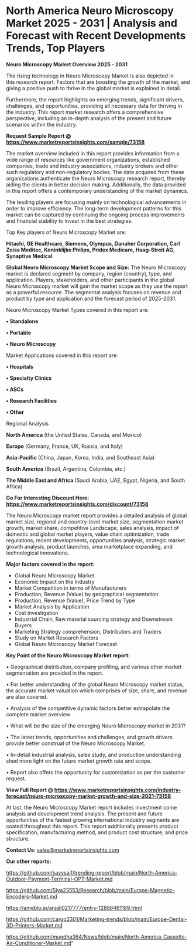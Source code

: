 # North America Neuro Microscopy Market 2025 - 2031 | Analysis and Forecast with Recent Developments Trends, Top Players

<Strong> Neuro Microscopy Market Overview 2025 - 2031</strong>

The rising technology in Neuro Microscopy Market is also depicted in this research report. Factors that are boosting the growth of the market, and giving a positive push to thrive in the global market is explained in detail.

Furthermore, the report highlights on emerging trends, significant drivers, challenges, and opportunities, providing all necessary data for thriving in the industry. This report market research offers a comprehensive perspective, including an in-depth analysis of the present and future scenarios within the industry.

<strong>Request Sample Report @ <a href=https://www.marketreportsinsights.com/sample/73158>https://www.marketreportsinsights.com/sample/73158</a></strong>

The market overview included in this report provides information from a wide range of resources like government organizations, established companies, trade and industry associations, industry brokers and other such regulatory and non-regulatory bodies. The data acquired from these organizations authenticate the Neuro Microscopy research report, thereby aiding the clients in better decision making. Additionally, the data provided in this report offers a contemporary understanding of the market dynamics.

The leading players are focusing mainly on technological advancements in order to improve efficiency. The long-term development patterns for this market can be captured by continuing the ongoing process improvements and financial stability to invest in the best strategies.

Top Key players of Neuro Microscopy Market are:

<strong>Hitachi, GE Healthcare, Siemens, Olympus, Danaher Corporation, Carl Zeiss Meditec, Koninklijke Philips, Pridex Medicare, Haag-Streit AG, Synaptive Medical</strong>

<strong><b>Global Neuro Microscopy Market Scope and Size:</b></strong>
The Neuro Microscopy market is declared segment by company, region (country), type, and application. Players, stakeholders, and other participants in the global Neuro Microscopy market will gain the market scope as they use the report as a powerful resource. The segmental analysis focuses on revenue and product by type and application and the forecast period of 2025-2031.

Neuro Microscopy Market Types covered in this report are:

<strong>• Standalone

• Portable

• Neuro Microscopy</strong>

Market Applications covered in this report are:

<strong>• Hospitals

• Specialty Clinics

• ASCs

• Research Facilities

• Other</strong> 

Regional Analysis

<strong>North America</strong> (the United States, Canada, and Mexico)

<strong>Europe</strong> (Germany, France, UK, Russia, and Italy)

<strong>Asia-Pacific</strong> (China, Japan, Korea, India, and Southeast Asia)

<strong>South America</strong> (Brazil, Argentina, Colombia, etc.)

<strong>The Middle East and Africa</strong> (Saudi Arabia, UAE, Egypt, Nigeria, and South Africa)

<strong>Go For Interesting Discount Here: <a href=https://www.marketreportsinsights.com/discount/73158>https://www.marketreportsinsights.com/discount/73158</a></strong>

The Neuro Microscopy market report provides a detailed analysis of global market size, regional and country-level market size, segmentation market growth, market share, competitive Landscape, sales analysis, impact of domestic and global market players, value chain optimization, trade regulations, recent developments, opportunities analysis, strategic market growth analysis, product launches, area marketplace expanding, and technological innovations.

<strong><b>Major factors covered in the report:</b></strong>
<ul>
  <li>Global Neuro Microscopy Market </li>
  <li>Economic Impact on the Industry</li>
  <li>Market Competition in terms of Manufacturers</li>
  <li>Production, Revenue (Value) by geographical segmentation</li>
  <li>Production, Revenue (Value), Price Trend by Type</li>
  <li>Market Analysis by Application</li>
  <li>Cost Investigation</li>
  <li>Industrial Chain, Raw material sourcing strategy and Downstream Buyers</li>
  <li>Marketing Strategy comprehension, Distributors and Traders</li>
  <li>Study on Market Research Factors</li>
  <li>Global Neuro Microscopy Market Forecast</li>
</ul>

<strong><b>Key Point of the Neuro Microscopy Market report:</b></strong>

• Geographical distribution, company profiling, and various other market segmentation are provided in the report.

• For better understanding of the global Neuro Microscopy market status, the accurate market valuation which comprises of size, share, and revenue are also covered.

• Analysis of the competitive dynamic factors better extrapolate the complete market overview

• What will be the size of the emerging Neuro Microscopy market in 2031?

• The latest trends, opportunities and challenges, and growth drivers provide better construal of the Neuro Microscopy Market.

• In-detail industrial analysis, sales study, and production understanding shed more light on the future market growth rate and scope.

• Report also offers the opportunity for customization as per the customer request.

<strong><b>View Full Report @ <a href=https://www.marketreportsinsights.com/industry-forecast/neuro-microscopy-market-growth-and-size-2021-73158>https://www.marketreportsinsights.com/industry-forecast/neuro-microscopy-market-growth-and-size-2021-73158</a></b></strong>


At last, the Neuro Microscopy Market report includes investment come analysis and development trend analysis. The present and future opportunities of the fastest growing international industry segments are coated throughout this report. This report additionally presents product specification, manufacturing method, and product cost structure, and price structure.

<strong>Contact Us:</strong>
sales@marketreportsinsights.com

<strong>Our other reports:</strong>

<a href=https://github.com/sayysaif/trending-report/blob/main/North-America-Outdoor-Payment-Terminal-OPT-Market.md>https://github.com/sayysaif/trending-report/blob/main/North-America-Outdoor-Payment-Terminal-OPT-Market.md</a>

<a href=https://github.com/Siya23553/Research/blob/main/Europe-Magnetic-Encoders-Market.md>https://github.com/Siya23553/Research/blob/main/Europe-Magnetic-Encoders-Market.md</a>

<a href=https://ameblo.jp/anjali0217777/entry-12886461189.html>https://ameblo.jp/anjali0217777/entry-12886461189.html</a>

<a href=https://github.com/cargo2301/Marketing-trends/blob/main/Europe-Dental-3D-Printers-Market.md>https://github.com/cargo2301/Marketing-trends/blob/main/Europe-Dental-3D-Printers-Market.md</a>

<a href=https://github.com/mugdha364/News/blob/main/North-America-Cassette-Air-Conditioner-Market.md>https://github.com/mugdha364/News/blob/main/North-America-Cassette-Air-Conditioner-Market.md</a>"
